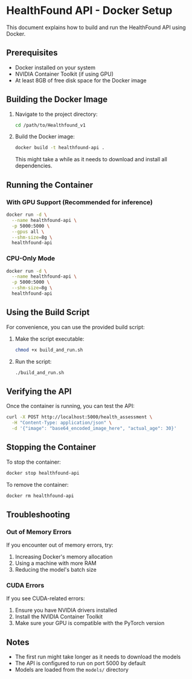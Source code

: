 # HealthFound API - Docker Setup

This document explains how to build and run the HealthFound API using Docker.

## Prerequisites

- Docker installed on your system
- NVIDIA Container Toolkit (if using GPU)
- At least 8GB of free disk space for the Docker image

## Building the Docker Image

1. Navigate to the project directory:
   ```bash
   cd /path/to/Healthfound_v1
   ```

2. Build the Docker image:
   ```bash
   docker build -t healthfound-api .
   ```

   This might take a while as it needs to download and install all dependencies.

## Running the Container

### With GPU Support (Recommended for inference)

```bash
docker run -d \
  --name healthfound-api \
  -p 5000:5000 \
  --gpus all \
  --shm-size=8g \
  healthfound-api
```

### CPU-Only Mode

```bash
docker run -d \
  --name healthfound-api \
  -p 5000:5000 \
  --shm-size=8g \
  healthfound-api
```

## Using the Build Script

For convenience, you can use the provided build script:

1. Make the script executable:
   ```bash
   chmod +x build_and_run.sh
   ```

2. Run the script:
   ```bash
   ./build_and_run.sh
   ```

## Verifying the API

Once the container is running, you can test the API:

```bash
curl -X POST http://localhost:5000/health_assessment \
  -H "Content-Type: application/json" \
  -d '{"image": "base64_encoded_image_here", "actual_age": 30}'
```

## Stopping the Container

To stop the container:

```bash
docker stop healthfound-api
```

To remove the container:

```bash
docker rm healthfound-api
```

## Troubleshooting

### Out of Memory Errors

If you encounter out of memory errors, try:
1. Increasing Docker's memory allocation
2. Using a machine with more RAM
3. Reducing the model's batch size

### CUDA Errors

If you see CUDA-related errors:
1. Ensure you have NVIDIA drivers installed
2. Install the NVIDIA Container Toolkit
3. Make sure your GPU is compatible with the PyTorch version

## Notes

- The first run might take longer as it needs to download the models
- The API is configured to run on port 5000 by default
- Models are loaded from the `models/` directory
